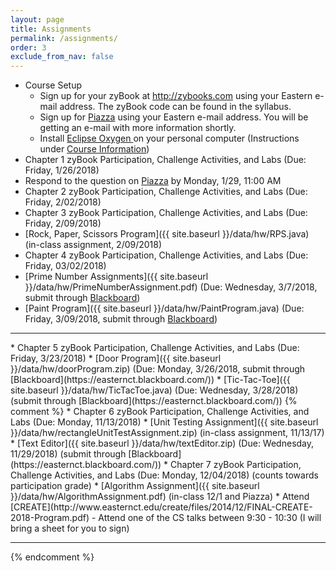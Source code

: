 ```yaml
---  
layout: page
title: Assignments 
permalink: /assignments/
order: 3
exclude_from_nav: false
---
```

   
* Course Setup 
	* Sign up for your zyBook at <a href = "http://zybooks.com">http://zybooks.com</a> using your Eastern e-mail address. The zyBook code can be found in the syllabus.
	* Sign up for <a href = "http://www.piazza.com">Piazza</a> using your Eastern e-mail address. You will be getting an e-mail with more information shortly. 
	* Install <a href = "https://eclipse.org">Eclipse Oxygen </a> on your personal computer (Instructions under <a href = "http://gdancik.github.io/CSC-210/info/">Course Information</a>) 
* Chapter 1 zyBook Participation, Challenge Activities, and Labs (Due: Friday, 1/26/2018)
* Respond to the question on <a href = "http://www.piazza.com">Piazza</a> by Monday, 1/29, 11:00 AM 
* Chapter 2 zyBook Participation, Challenge Activities, and Labs (Due: Friday, 2/02/2018) 
* Chapter 3 zyBook Participation, Challenge Activities, and Labs (Due: Friday, 2/09/2018)
* [Rock, Paper, Scissors Program]({{ site.baseurl }}/data/hw/RPS.java) (in-class assignment, 2/09/2018)
* Chapter 4 zyBook Participation, Challenge Activities, and Labs (Due: Friday, 03/02/2018)
* [Prime Number Assignments]({{ site.baseurl }}/data/hw/PrimeNumberAssignment.pdf) (Due: Wednesday, 3/7/2018, submit through [Blackboard](https://easternct.blackboard.com/)) 
* [Paint Program]({{ site.baseurl }}/data/hw/PaintProgram.java) (Due: Friday, 3/09/2018, submit through [Blackboard](https://easternct.blackboard.com/)) 
<hr>
* Chapter 5 zyBook Participation, Challenge Activities, and Labs (Due: Friday, 3/23/2018)
* [Door Program]({{ site.baseurl }}/data/hw/doorProgram.zip) (Due: Monday, 3/26/2018, submit through [Blackboard](https://easternct.blackboard.com/)) 
* [Tic-Tac-Toe]({{ site.baseurl }}/data/hw/TicTacToe.java) (Due: Wednesday, 3/28/2018) (submit through [Blackboard](https://easternct.blackboard.com/)) 
{% comment %}
* Chapter 6 zyBook Participation, Challenge Activities, and Labs (Due: Monday, 11/13/2018)
* [Unit Testing Assignment]({{ site.baseurl }}/data/hw/rectangleUnitTestAssignment.zip) (in-class assignment, 11/13/17)
* [Text Editor]({{ site.baseurl }}/data/hw/textEditor.zip) (Due: Wednesday, 11/29/2018) (submit through [Blackboard](https://easternct.blackboard.com/)) 
* Chapter 7 zyBook Participation, Challenge Activities, and Labs (Due: Monday, 12/04/2018) (counts towards participation grade)
* [Algorithm Assignment]({{ site.baseurl }}/data/hw/AlgorithmAssignment.pdf) (in-class 12/1 and Piazza)
* Attend [CREATE](http://www.easternct.edu/create/files/2014/12/FINAL-CREATE-2018-Program.pdf) - Attend one of the CS talks between 9:30 - 10:30 (I will bring a sheet for you to sign) 

***

{% endcomment %} 
